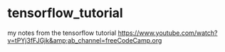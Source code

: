 # tensorflow_tutorial
my notes from the tensorflow tutorial  https://www.youtube.com/watch?v=tPYj3fFJGjk&amp;ab_channel=freeCodeCamp.org
